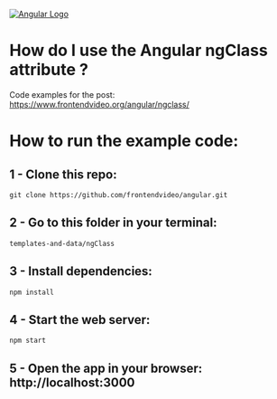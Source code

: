 [![Angular Logo](https://www.frontendvideo.org/wp-content/uploads/angular-logo-200-200x160.png)](https://www.frontendvideo.org/angular/ngclass/)

# How do I use the Angular ngClass attribute ?
Code examples for the post: https://www.frontendvideo.org/angular/ngclass/

# How to run the example code:

## 1 - Clone this repo:

```
git clone https://github.com/frontendvideo/angular.git
```
##  2 - Go to this folder in your terminal:

```
templates-and-data/ngClass
```

## 3 - Install dependencies:

```
npm install
```

## 4 - Start the web server:

```
npm start
```

## 5 - Open the app in your browser: **http://localhost:3000**



